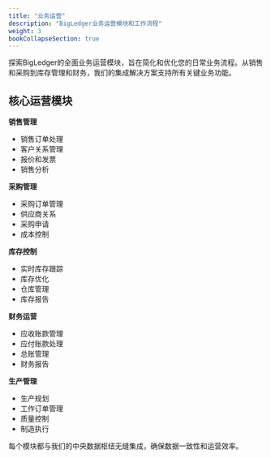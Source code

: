 ```yaml
---
title: "业务运营"
description: "BigLedger业务运营模块和工作流程"
weight: 3
bookCollapseSection: true
---
```


探索BigLedger的全面业务运营模块，旨在简化和优化您的日常业务流程。从销售和采购到库存管理和财务，我们的集成解决方案支持所有关键业务功能。

## 核心运营模块

**销售管理**
- 销售订单处理
- 客户关系管理
- 报价和发票
- 销售分析

**采购管理**
- 采购订单管理
- 供应商关系
- 采购申请
- 成本控制

**库存控制**
- 实时库存跟踪
- 库存优化
- 仓库管理
- 库存报告

**财务运营**
- 应收账款管理
- 应付账款处理
- 总账管理
- 财务报告

**生产管理**
- 生产规划
- 工作订单管理
- 质量控制
- 制造执行

每个模块都与我们的中央数据枢纽无缝集成，确保数据一致性和运营效率。
